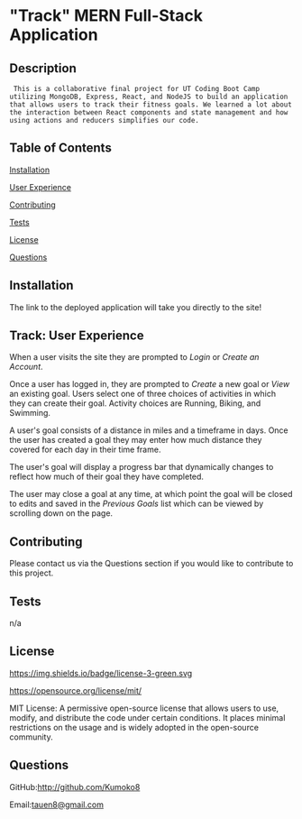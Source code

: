 # "Track" MERN Full-Stack Application

 
  ## Description

 
     This is a collaborative final project for UT Coding Boot Camp utilizing MongoDB, Express, React, and NodeJS to build an application that allows users to track their fitness goals. We learned a lot about the interaction between React components and state management and how using actions and reducers simplifies our code.


   ## Table of Contents

 
   [Installation](#installation) 

 
   [User Experience](#usage)

 
   [Contributing](#contributing)

 
   [Tests](#tests)

 
   [License](#license) 

 
   [Questions](#questions)


  ## Installation <a name="installation"></a> 

 <p> The link to the deployed application will take you directly to the site! </p>


  ## Track: User Experience <a name="usage"></a>

 <p>
 
 When a user visits the site they are prompted to *Login* or *Create an Account*.

Once a user has logged in, they are prompted to *Create* a new goal or *View* an existing goal. Users select one of three choices of activities in which they can create their goal. Activity choices are Running, Biking, and Swimming.

A user's goal consists of a distance in miles and a timeframe in days. Once the user has created a goal they may enter how much distance they covered for each day in their time frame.

The user's goal will display a progress bar that dynamically changes to reflect how much of their goal they have completed.

The user may close a goal at any time, at which point the goal will be closed to edits and saved in the *Previous Goals* list which can be viewed by scrolling down on the page.</p>


  ## Contributing <a name="contributing"></a>

 Please contact us via the Questions section if you would like to contribute to this project.


  ## Tests <a name="tests"></a>

 n/a


  ## License <a name="license"></a>

  
   https://img.shields.io/badge/license-3-green.svg

 
   https://opensource.org/license/mit/

 
   MIT License: A permissive open-source license that allows users to use, modify, and distribute the code under certain conditions. It places minimal restrictions on the usage and is widely adopted in the open-source community. 
  ## Questions <a name="questions"></a>
   

GitHub:http://github.com/Kumoko8
   

 Email:tauen8@gmail.com
